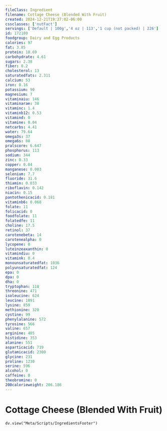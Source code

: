 ```yaml
---
fileClass: Ingredient
filename: Cottage Cheese (Blended With Fruit)
created: 2024-12-21T19:27:02-06:00
cssclasses: ['nutFact']
servings: ['Default | 100g','4 oz | 113','1 cup (not packed) | 226']
id: 172180
foodgroup: Dairy and Egg Products
calories: 97
fat: 3.85
protein: 10.69
carbohydrate: 4.61
sugars: 2.38
fiber: 0.2
cholesterol: 13
saturatedfats: 2.311
calcium: 53
iron: 0.16
potassium: 90
magnesium: 7
vitaminaiu: 146
vitaminarae: 38
vitaminc: 1.4
vitaminb12: 0.53
vitamind: 0
vitamine: 0.04
netcarbs: 4.41
water: 79.64
omega3s: 37
omega6s: 88
pralscore: 6.647
phosphorus: 113
sodium: 344
zinc: 0.33
copper: 0.04
manganese: 0.003
selenium: 7.7
fluoride: 31.6
thiamin: 0.033
riboflavin: 0.142
niacin: 0.15
pantothenicacid: 0.181
vitaminb6: 0.068
folate: 11
folicacid: 0
foodfolate: 11
folatedfe: 11
choline: 17.5
retinol: 37
carotenebeta: 14
carotenealpha: 0
lycopene: 0
luteinzeaxanthin: 0
vitamindiu: 0
vitamink: 0.4
monounsaturatedfat: 1036
polyunsaturatedfat: 124
epa: 0
dpa: 0
dha: 0
tryptophan: 118
threonine: 471
isoleucine: 624
leucine: 1091
lysine: 859
methionine: 320
cystine: 99
phenylalanine: 572
tyrosine: 566
valine: 657
arginine: 485
histidine: 353
alanine: 551
asparticacid: 719
glutamicacid: 2300
glycine: 231
proline: 1230
serine: 596
alcohol: 0
caffeine: 0
theobromine: 0
200calorieweight: 206.186
---
```


# Cottage Cheese (Blended With Fruit)

```dataviewjs
dv.view("Meta/Scripts/IngredientsFooter")
```